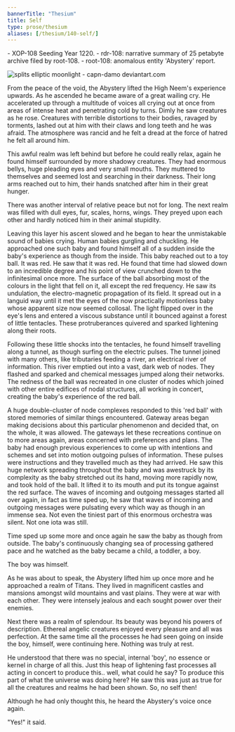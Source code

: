 ```yaml
---
bannerTitle: "Thesium" 
title: Self
type: prose/thesium
aliases: [/thesium/140-self/]
---
```


<div class="data">
- XOP-108 Seeding Year 1220.
- rdr-108: narrative summary of 25 petabyte archive filed by root-108.  
- root-108: anomalous entity 'Abystery' report.
</div>

![splits elliptic moonlight - capn-damo deviantart.com](/images/thesium/splits-elliptic-moonlight.jpg)

From the peace of the void, the Abystery lifted the High Neem's experience
upwards. As he ascended he became aware of a great wailing cry. He accelerated
up through a multitude of voices all crying out at once from areas of intense
heat and penetrating cold by turns. Dimly he saw creatures as he rose.
Creatures with terrible distortions to their bodies, ravaged by torments,
lashed out at him with their claws and long teeth and he was afraid. The
atmosphere was rancid and he felt a dread at the force of hatred he felt all
around him.

This awful realm was left behind but before he could really relax, again he
found himself surrounded by more shadowy creatures. They had enormous bellys,
huge pleading eyes and very small mouths. They muttered to themselves and
seemed lost and searching in their darkness. Their long arms reached out to
him, their hands snatched after him in their great hunger.

There was another interval of relative peace but not for long. The next realm
was filled with dull eyes, fur, scales, horns, wings. They preyed upon each
other and hardly noticed him in their animal stupidity.

Leaving this layer his ascent slowed and he began to hear the unmistakable
sound of babies crying. Human babies gurgling and chuckling. He approached one
such baby and found himself all of a sudden inside the baby's experience as
though from the inside. This baby reached out to a toy ball. It was red. He saw
that it was red. He found that time had slowed down to an incredible degree and
his point of view crunched down to the infinitesimal once more. The surface of
the ball absorbing most of the colours in the light that fell on it, all except
the red frequency. He saw its undulation, the electro-magnetic propagation of
its field. It spread out in a languid way until it met the eyes of the now
practically motionless baby whose apparent size now seemed collosal. The light
flipped over in the eye's lens and entered a viscous substance until it bounced
against a forest of little tentacles. These protruberances quivered and sparked
lightening along their roots. 

Following these little shocks into the tentacles, he found himself travelling
along a tunnel, as though surfing on the electric pulses. The tunnel joined
with many others, like tributaries feeding a river, an electrical river of
information. This river emptied out into a vast, dark web of nodes. They
flashed and sparked and chemical messages jumped along their networks. The
redness of the ball was recreated in one cluster of nodes which joined with
other entire edifices of nodal structures, all working in concert, creating the
baby's experience of the red ball.

A huge double-cluster of node complexes responded to this 'red ball' with
stored memories of similar things encountered. Gateway areas began making
decisions about this particular phenomenon and decided that, on the whole, it
was allowed. The gateways let these recreations continue on to more areas
again, areas concerned with preferences and plans. The baby had enough previous
experiences to come up with intentions and schemes and set into motion outgoing
pulses of information. These pulses were instructions and they travelled much
as they had arrived. He saw this huge network spreading throughout the baby and
was awestruck by its complexity as the baby stretched out its hand, moving more
rapidly now, and took hold of the ball. It lifted it to its mouth and put its
tongue against the red surface. The waves of incoming and outgoing messages
started all over again, in fact as time sped up, he saw that waves of incoming
and outgoing messages were pulsating every which way as though in an immense
sea. Not even the tiniest part of this enormous orchestra was silent. Not one
iota was still.

Time sped up some more and once again he saw the baby as though from outside.
The baby's continuously changing sea of processing gathered pace and he watched
as the baby became a child, a toddler, a boy.

The boy was himself.

As he was about to speak, the Abystery lifted him up once more and he
approached a realm of Titans. They lived in magnificent castles and mansions
amongst wild mountains and vast plains. They were at war with each other. They
were intensely jealous and each sought power over their enemies.

Next there was a realm of splendour. Its beauty was beyond his powers of
description. Ethereal angelic creatures enjoyed every pleasure and all was
perfection. At the same time all the processes he had seen going on inside the
boy, himself, were continuing here. Nothing was truly at rest.

He understood that there was no special, internal 'boy', no essence or kernel
in charge of all this. Just this heap of lightening fast processes all
acting in concert to produce this.. well, what could he say? To produce this
part of what the universe was doing here? He saw this was just as true for
all the creatures and realms he had been shown. So, no self then!

Although he had only thought this, he heard the Abystery's voice once again.

"Yes!" it said.
